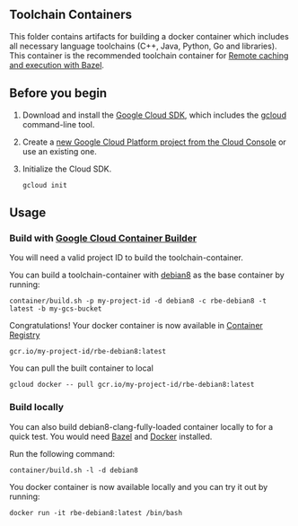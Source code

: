 ## Toolchain Containers

This folder contains artifacts for building a docker container which includes
all necessary language toolchains (C++, Java, Python, Go and libraries). This
container is the recommended toolchain container for [Remote caching and
execution with
Bazel](https://github.com/bazelbuild/bazel/tree/master/src/main/java/com/google/devtools/build/lib/remote).

## Before you begin

1.  Download and install the [Google Cloud
    SDK](https://cloud.google.com/sdk/docs/), which includes the
    [gcloud](https://cloud.google.com/sdk/gcloud/) command-line tool.

1.  Create a [new Google Cloud Platform project from the Cloud
    Console](https://console.cloud.google.com/project) or use an existing one.

1.  Initialize the Cloud SDK.

        gcloud init

## Usage

### Build with [Google Cloud Container Builder](https://cloud.google.com/container-builder/)

You will need a valid project ID to build the toolchain-container.

You can build a toolchain-container with
[debian8](https://console.cloud.google.com/launcher/details/google/debian8) as
the base container by running:

``` shell
container/build.sh -p my-project-id -d debian8 -c rbe-debian8 -t latest -b my-gcs-bucket
```

Congratulations! Your docker container is now available in [Container
Registry](https://cloud.google.com/container-registry/)

```shell
gcr.io/my-project-id/rbe-debian8:latest
```

You can pull the built container to local

```shell
gcloud docker -- pull gcr.io/my-project-id/rbe-debian8:latest
```

### Build locally

You can also build debian8-clang-fully-loaded container locally to for a quick
test. You would need
[Bazel](https://docs.bazel.build/versions/master/install.html) and
[Docker](https://docs.docker.com/engine/installation/) installed.

Run the following command:

```shell
container/build.sh -l -d debian8
```

You docker container is now available locally and you can try it out by running:

```shell
docker run -it rbe-debian8:latest /bin/bash
```
